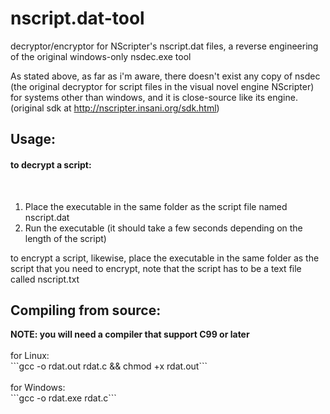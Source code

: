 # nscript.dat-tool
decryptor/encryptor for NScripter's nscript.dat files, a reverse engineering of the original windows-only nsdec.exe tool

As stated above, as far as i'm aware, there doesn't exist any copy of nsdec (the original decryptor for script files in the visual novel engine NScripter) for systems other than windows, and it is close-source like its engine. (original sdk at http://nscripter.insani.org/sdk.html)<br>

<h2>Usage:</h2>
  <h4>to decrypt a script:</h4><br>
  <ol>
    <li>Place the executable in the same folder as the script file named nscript.dat</li>
    <li>Run the executable (it should take a few seconds depending on the length of the script)</li>
   </ol>
  to encrypt a script, likewise, place the executable in the same folder as the script that you need to encrypt, note that the script has to be a text file called nscript.txt
  
 
<h2>Compiling from source:</h2>
  <b>NOTE: you will need a compiler that support C99 or later</b> <br><br>
  for Linux:<br>
  ```gcc -o rdat.out rdat.c && chmod +x rdat.out```<br><br>
  for Windows:<br>
  ```gcc -o rdat.exe rdat.c```<br>
 
